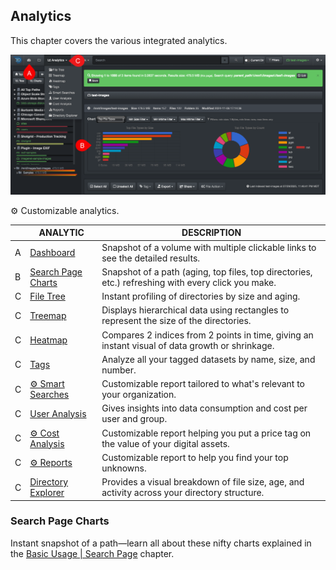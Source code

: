 <p id="analytics"></p>


## Analytics

This chapter covers the various integrated analytics.

![Image: Reports Overview](images/analytics_summary.png)

⚙️ Customizable analytics.

| | ANALYTIC | DESCRIPTION |
| --- | --- | --- |
| A | [Dashboard](#dashboard) | Snapshot of a volume with multiple clickable links to see the detailed results. |
| B | [Search Page Charts](#search_page_charts) | Snapshot of a path (aging, top files, top directories, etc.) refreshing with every click you make. |
| C | [File Tree](#filetree) | Instant profiling of directories by size and aging. |
| C | [Treemap](#treemap) | Displays hierarchical data using rectangles to represent the size of the directories. |
| C | [Heatmap](#heatmap) | Compares 2 indices from 2 points in time, giving an instant visual of data growth or shrinkage. |
| C | [Tags](#tags) | Analyze all your tagged datasets by name, size, and number. |
| C | [⚙️ Smart Searches](#smart_searches) | Customizable report tailored to what's relevant to your organization. |
| C | [User Analysis](#user_analysis) | Gives insights into data consumption and cost per user and group. |
| C | [⚙️ Cost Analysis](#cost_analysis) | Customizable report helping you put a price tag on the value of your digital assets. |
| C | [⚙️ Reports](#reports) | Customizable report to help you find your top unknowns. |
| C | [Directory Explorer](#directory_explorer) | Provides a visual breakdown of file size, age, and activity across your directory structure. |



### Search Page Charts 

Instant snapshot of a path—learn all about these nifty charts explained in the [Basic Usage | Search Page](#search_page_charts) chapter.
